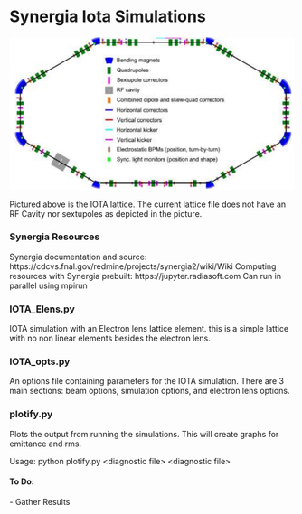 <H1> Synergia Iota Simulations </H1>
<p>
     <img src='IOTA.png'>
</p>
Pictured above is the IOTA lattice. The current lattice file does not have an RF Cavity nor sextupoles as depicted in the picture.

<H3> Synergia Resources </H3>
Synergia documentation and source: https://cdcvs.fnal.gov/redmine/projects/synergia2/wiki/Wiki
Computing resources with Synergia prebuilt: https://jupyter.radiasoft.com
Can run in parallel using mpirun

<H3> IOTA_Elens.py </H3>
IOTA simulation with an Electron lens lattice element. this is a simple lattice with no non linear elements besides the electron lens.

<H3> IOTA_opts.py </H3>
An options file containing parameters for the IOTA simulation. There are 3 main sections: beam options, simulation options, and electron lens options.

<H3> plotify.py </H3>
<p> Plots the output from running the simulations. This will create graphs for emittance and rms. </p>
<p> Usage: python plotify.py &lt;diagnostic file&gt; &lt;diagnostic file&gt; </p>
<H4> To Do: </H4>
- Gather Results
